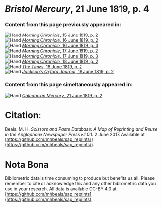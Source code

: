 # *Bristol Mercury*, 21 June 1819, p. 4  
  
### Content from this page previously appeared in:  
![Hand](http://scissorsandpaste.net/wp-content/uploads/2017/06/smallhandpointer.png) [*Morning Chronicle*, 15 June 1819, p. 2](https://mhbeals.github.io/sap_html/Morning-Chronicle/Morning-Chronicle-15-June-1819-p-2)  
![Hand](http://scissorsandpaste.net/wp-content/uploads/2017/06/smallhandpointer.png) [*Morning Chronicle*, 16 June 1819, p. 2](https://mhbeals.github.io/sap_html/Morning-Chronicle/Morning-Chronicle-16-June-1819-p-2)  
![Hand](http://scissorsandpaste.net/wp-content/uploads/2017/06/smallhandpointer.png) [*Morning Chronicle*, 16 June 1819, p. 3](https://mhbeals.github.io/sap_html/Morning-Chronicle/Morning-Chronicle-16-June-1819-p-3)  
![Hand](http://scissorsandpaste.net/wp-content/uploads/2017/06/smallhandpointer.png) [*Morning Chronicle*, 17 June 1819, p. 2](https://mhbeals.github.io/sap_html/Morning-Chronicle/Morning-Chronicle-17-June-1819-p-2)  
![Hand](http://scissorsandpaste.net/wp-content/uploads/2017/06/smallhandpointer.png) [*Morning Chronicle*, 17 June 1819, p. 3](https://mhbeals.github.io/sap_html/Morning-Chronicle/Morning-Chronicle-17-June-1819-p-3)  
![Hand](http://scissorsandpaste.net/wp-content/uploads/2017/06/smallhandpointer.png) [*Morning Chronicle*, 18 June 1819, p. 2](https://mhbeals.github.io/sap_html/Morning-Chronicle/Morning-Chronicle-18-June-1819-p-2)  
![Hand](http://scissorsandpaste.net/wp-content/uploads/2017/06/smallhandpointer.png) [*The Times*, 18 June 1819, p. 2](https://mhbeals.github.io/sap_html/The-Times/The-Times-18-June-1819-p-2)  
![Hand](http://scissorsandpaste.net/wp-content/uploads/2017/06/smallhandpointer.png) [*Jackson's Oxford Journal*, 19 June 1819, p. 2](https://mhbeals.github.io/sap_html/Jackson's-Oxford-Journal/Jackson's-Oxford-Journal-19-June-1819-p-2)  
  
### Content from this page simeltaneously appeared in:  
![Hand](http://scissorsandpaste.net/wp-content/uploads/2017/06/smallhandpointer.png) [*Caledonian Mercury*, 21 June 1819, p. 2](https://mhbeals.github.io/sap_html/Caledonian-Mercury/Caledonian-Mercury-21-June-1819-p-2)  


# Citation: 

Beals. M. H. *Scissors and Paste Database: A Map of Reprinting and Reuse in the Anglophone Newspaper Press v.1.0.1.* 2 June 2017. Available at [https://github.com/mhbeals/sap_reprints/](https://github.com/mhbeals/sap_reprints/). 

# Nota Bona

Bibliometric data is time consuming to produce but benefits us all. Please remember to cite or acknowledge this and any other bibliometric data you use in your research. All data is available CC-BY 4.0 at [https://github.com/mhbeals/sap_reprints](https://github.com/mhbeals/sap_reprints)